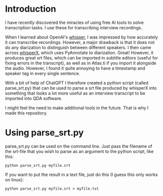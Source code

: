 # Introduction
I have recently discovered the miracles of using free AI tools to solve transcription tasks.
I use these for transcribing interview recordings.

When I learned about OpenAI's [whisper](https://github.com/openai/whisper), I was impressed by how accurately it can transcribe recordings.
However, a major drawback is that it does not do any diarization to distinguish between different speakers.
I then came across [whisperX](https://github.com/m-bain/whisperX), which uses PyAnnotate to diarization.
Great! 
However, it produces great srt files, which can be imported in subtitle editors (useful for fixing errors in the transcript), as well as in Atlas.ti if you import it alongside the audio.
However, I found it quite annoying to have a timestamp and speaker tag in every single sentence.

With a bit of help of ChatGPT I therefore created a python script (called parse_srt.py) that can be used to parse a srt file produced by whisperX into something that looks a lot more useful as an interview transcript to be imported into QDA software.

I might feel the need to make additional tools in the future. 
That is why I made this repository.

# Using parse_srt.py
parse_srt.py can be used on the command line.
Just pass the filename of the srt-file that you wish to parse as an argument to the python script, like this:

`python parse_srt.py myfile.srt`

If you want to put the result in a text file, just do this (I guess this only works on linux): 

`python parse_srt.py myfile.srt > myfile.txt`



